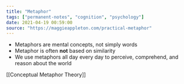 ```yaml
---
title: "Metaphor"
tags: ["permanent-notes", "cognition", "psychology"]
date: 2021-04-19 00:59:00
source: "https://maggieappleton.com/practical-metaphor"
---
```


-   Metaphors are mental concepts, not simply words
-   Metaphor is often **not** based on similarity
-   We use metaphors all day every day to perceive, comprehend, and reason about the world

[[Conceptual Metaphor Theory]]